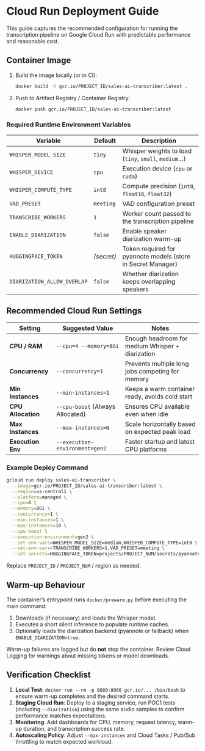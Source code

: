 # Cloud Run Deployment Guide

This guide captures the recommended configuration for running the
transcription pipeline on Google Cloud Run with predictable performance
and reasonable cost.

## Container Image

1. Build the image locally (or in CI):

   ```bash
   docker build -t gcr.io/PROJECT_ID/sales-ai-transcriber:latest .
   ```

2. Push to Artifact Registry / Container Registry:

   ```bash
   docker push gcr.io/PROJECT_ID/sales-ai-transcriber:latest
   ```

### Required Runtime Environment Variables

| Variable | Default | Description |
|----------|---------|-------------|
| `WHISPER_MODEL_SIZE` | `tiny` | Whisper weights to load (`tiny`, `small`, `medium`…) |
| `WHISPER_DEVICE` | `cpu` | Execution device (`cpu` or `cuda`) |
| `WHISPER_COMPUTE_TYPE` | `int8` | Compute precision (`int8`, `float16`, `float32`) |
| `VAD_PRESET` | `meeting` | VAD configuration preset |
| `TRANSCRIBE_WORKERS` | `1` | Worker count passed to the transcription pipeline |
| `ENABLE_DIARIZATION` | `false` | Enable speaker diarization warm-up |
| `HUGGINGFACE_TOKEN` | _(secret)_ | Token required for pyannote models (store in Secret Manager) |
| `DIARIZATION_ALLOW_OVERLAP` | `false` | Whether diarization keeps overlapping speakers |

## Recommended Cloud Run Settings

| Setting | Suggested Value | Notes |
|---------|-----------------|-------|
| **CPU / RAM** | `--cpu=4 --memory=8Gi` | Enough headroom for medium Whisper + diarization |
| **Concurrency** | `--concurrency=1` | Prevents multiple long jobs competing for memory |
| **Min Instances** | `--min-instances=1` | Keeps a warm container ready, avoids cold start |
| **CPU Allocation** | `--cpu-boost` (Always Allocated) | Ensures CPU available even when idle |
| **Max Instances** | `--max-instances=N` | Scale horizontally based on expected peak load |
| **Execution Env** | `--execution-environment=gen2` | Faster startup and latest CPU platforms |

### Example Deploy Command

```bash
gcloud run deploy sales-ai-transcriber \
  --image=gcr.io/PROJECT_ID/sales-ai-transcriber:latest \
  --region=us-central1 \
  --platform=managed \
  --cpu=4 \
  --memory=8Gi \
  --concurrency=1 \
  --min-instances=1 \
  --max-instances=10 \
  --cpu-boost \
  --execution-environment=gen2 \
  --set-env-vars=WHISPER_MODEL_SIZE=medium,WHISPER_COMPUTE_TYPE=int8 \
  --set-env-vars=TRANSCRIBE_WORKERS=1,VAD_PRESET=meeting \
  --set-secrets=HUGGINGFACE_TOKEN=projects/PROJECT_NUM/secrets/pyannote-token:latest
```

Replace `PROJECT_ID` / `PROJECT_NUM` / region as needed.

## Warm-up Behaviour

The container’s entrypoint runs `docker/prewarm.py` before executing the
main command:

1. Downloads (if necessary) and loads the Whisper model.
2. Executes a short silent inference to populate runtime caches.
3. Optionally loads the diarization backend (pyannote or fallback) when
   `ENABLE_DIARIZATION=true`.

Warm-up failures are logged but do **not** stop the container. Review
Cloud Logging for warnings about missing tokens or model downloads.

## Verification Checklist

1. **Local Test**: `docker run --rm -p 8080:8080 gcr.io/... /bin/bash` to
   ensure warm-up completes and the desired command starts.
2. **Staging Cloud Run**: Deploy to a staging service, run POC1 tests
   (including `--diarization`) using the same audio samples to confirm
   performance matches expectations.
3. **Monitoring**: Add dashboards for CPU, memory, request latency,
   warm-up duration, and transcription success rate.
4. **Autoscaling Policy**: Adjust `--max-instances` and Cloud Tasks /
   Pub/Sub throttling to match expected workload.
